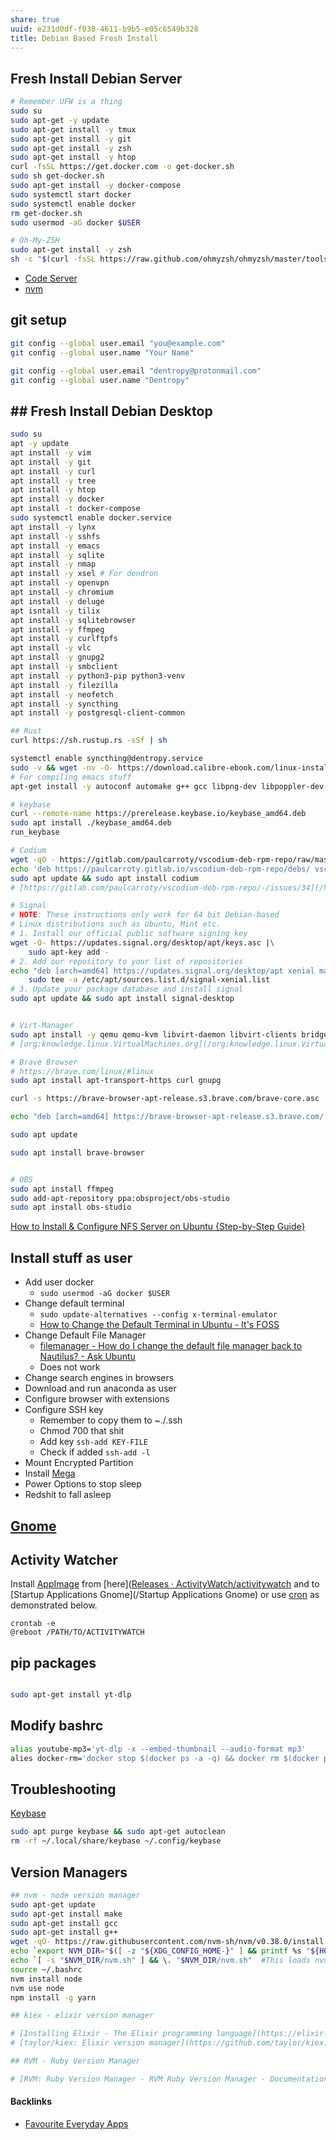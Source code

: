 ```yaml
---
share: true
uuid: e231d0df-f038-4611-b9b5-e05c6549b328
title: Debian Based Fresh Install
---
```

## Fresh Install Debian Server

``` bash
# Remember UFW is a thing
sudo su
sudo apt-get -y update
sudo apt-get install -y tmux
sudo apt-get install -y git
sudo apt-get install -y zsh
sudo apt-get install -y htop
curl -fsSL https://get.docker.com -o get-docker.sh
sudo sh get-docker.sh
sudo apt-get install -y docker-compose
sudo systemctl start docker
sudo systemctl enable docker
rm get-docker.sh
sudo usermod -aG docker $USER

# Oh-My-ZSH
sudo apt-get install -y zsh
sh -c "$(curl -fsSL https://raw.github.com/ohmyzsh/ohmyzsh/master/tools/install.sh)"
```

* [Code Server](/80990cc1-fafc-4b8f-afe2-a3ae6b185f2f)
* [nvm](/d631fbd2-3680-49fb-8bf0-b009d6c43210)

## git setup

``` bash
git config --global user.email "you@example.com"
git config --global user.name "Your Name"

git config --global user.email "dentropy@protonmail.com"
git config --global user.name "Dentropy"
```

## ## Fresh Install Debian Desktop

``` bash
sudo su
apt -y update
apt install -y vim
apt install -y git
apt install -y curl
apt install -y tree
apt install -y htop
apt install -y docker
apt install -t docker-compose
sudo systemctl enable docker.service
apt install -y lynx
apt install -y sshfs
apt install -y emacs
apt install -y sqlite
apt install -y nmap
apt install -y xsel # For dendron
apt install -y openvpn
apt install -y chromium
apt install -y deluge
apt isntall -y tilix
apt install -y sqlitebrowser
apt install -y ffmpeg
apt install -y curlftpfs
apt install -y vlc
apt install -y gnupg2
apt install -y smbclient
apt install -y python3-pip python3-venv
apt install -y filezilla
apt install -y neofetch
apt install -y syncthing
apt install -y postgresql-client-common

## Rust
curl https://sh.rustup.rs -sSf | sh

systemctl enable syncthing@dentropy.service
sudo -v && wget -nv -O- https://download.calibre-ebook.com/linux-installer.sh | sudo sh /dev/stdin
# For compiling emacs stuff
apt-get install -y autoconf automake g++ gcc libpng-dev libpoppler-dev libpoppler-glib-dev libpoppler-private-dev libz-dev make pkg-config

# keybase
curl --remote-name https://prerelease.keybase.io/keybase_amd64.deb
sudo apt install ./keybase_amd64.deb
run_keybase

# Codium
wget -qO - https://gitlab.com/paulcarroty/vscodium-deb-rpm-repo/raw/master/pub.gpg | gpg --dearmor | sudo dd of=/etc/apt/trusted.gpg.d/vscodium.gpg
echo 'deb https://paulcarroty.gitlab.io/vscodium-deb-rpm-repo/debs/ vscodium main' | sudo tee --append /etc/apt/sources.list.d/vscodium.list
sudo apt update && sudo apt install codium
# [https://gitlab.com/paulcarroty/vscodium-deb-rpm-repo/-/issues/34](/https://gitlab.com/paulcarroty/vscodium-deb-rpm-repo/-/issues/34)

# Signal
# NOTE: These instructions only work for 64 bit Debian-based
# Linux distributions such as Ubuntu, Mint etc.
# 1. Install our official public software signing key
wget -O- https://updates.signal.org/desktop/apt/keys.asc |\
    sudo apt-key add -
# 2. Add our repository to your list of repositories
echo "deb [arch=amd64] https://updates.signal.org/desktop/apt xenial main" |\
    sudo tee -a /etc/apt/sources.list.d/signal-xenial.list
# 3. Update your package database and install signal
sudo apt update && sudo apt install signal-desktop


# Virt-Manager
sudo apt install -y qemu qemu-kvm libvirt-daemon libvirt-clients bridge-utils virt-manager libosinfo-bin
# [org:knowledge.linux.VirtualMachines.org](/org:knowledge.linux.VirtualMachines.org)

# Brave Browser
# https://brave.com/linux/#linux
sudo apt install apt-transport-https curl gnupg

curl -s https://brave-browser-apt-release.s3.brave.com/brave-core.asc | sudo apt-key --keyring /etc/apt/trusted.gpg.d/brave-browser-release.gpg add -

echo "deb [arch=amd64] https://brave-browser-apt-release.s3.brave.com/ stable main" | sudo tee /etc/apt/sources.list.d/brave-browser-release.list

sudo apt update

sudo apt install brave-browser


# OBS
sudo apt install ffmpeg
sudo add-apt-repository ppa:obsproject/obs-studio
sudo apt install obs-studio
```
    

[How to Install & Configure NFS Server on Ubuntu {Step-by-Step Guide}](https://phoenixnap.com/kb/ubuntu-nfs-server)

## Install stuff as user

* Add user docker 
	* `sudo usermod -aG docker $USER`
* Change default terminal
	* `sudo update-alternatives --config x-terminal-emulator`
	* [How to Change the Default Terminal in Ubuntu - It's FOSS](https://itsfoss.com/change-default-terminal-ubuntu/)
* Change Default File Manager
	* [filemanager - How do I change the default file manager back to Nautilus? - Ask Ubuntu](https://askubuntu.com/questions/235660/how-do-i-change-the-default-file-manager-back-to-nautilus#288136)
	* Does not work
* Change search engines in browsers
* Download and run anaconda as user
* Configure browser with extensions
* Configure SSH key
	*   Remember to copy them to ~./.ssh
	*   Chmod 700 that shit
	*   Add key `ssh-add KEY-FILE`
	*   Check if added `ssh-add -l`
* Mount Encrypted Partition
* Install [Mega](https://mega.nz/downloadapp)
* Power Options to stop sleep
* Redshit to fall asleep


## [Gnome](/eb67c211-8651-42cc-b512-1ff655f7a537)

## Activity Watcher

Install [AppImage](/AppImage) from [here]([Releases · ActivityWatch/activitywatch](https://github.com/ActivityWatch/activitywatch/releases) and to [Startup Applications Gnome](/Startup Applications Gnome) or use [cron](/114a8409-b525-455e-8428-6bdfb14b6f55) as demonstrated below.

```
crontab -e
@reboot /PATH/TO/ACTIVITYWATCH
```
## pip packages

``` bash

sudo apt-get install yt-dlp

```
## Modify bashrc

``` bash
alias youtube-mp3='yt-dlp -x --embed-thumbnail --audio-format mp3'
alies docker-rm='docker stop $(docker ps -a -q) && docker rm $(docker ps -a -q)'
```

## Troubleshooting

[Keybase](/d327da7e-0881-4517-8a8f-c20190efeaa4)

``` bash
sudo apt purge keybase && sudo apt-get autoclean
rm -rf ~/.local/share/keybase ~/.config/keybase
```


## Version Managers


``` bash
## nvm - node version manager
sudo apt-get update
sudo apt-get install make
sudo apt-get install gcc
sudo apt-get install g++
wget -qO- https://raw.githubusercontent.com/nvm-sh/nvm/v0.38.0/install.sh | bash
echo `export NVM_DIR="$([ -z "${XDG_CONFIG_HOME-}" ] && printf %s "${HOME}/.nvm" || printf %s "${XDG_CONFIG_HOME}/nvm")"` >> ~/.bashrc
echo `[ -s "$NVM_DIR/nvm.sh" ] && \. "$NVM_DIR/nvm.sh"  #This loads nvm`  >> ~/.bashrc
source ~/.bashrc
nvm install node
nvm use node
npm install -g yarn

## kiex - elixir version manager

# [Installing Elixir - The Elixir programming language](https://elixir-lang.org/install.html)
# [taylor/kiex: Elixir version manager](https://github.com/taylor/kiex)

## RVM - Ruby Version Manager

# [RVM: Ruby Version Manager - RVM Ruby Version Manager - Documentation](https://rvm.io/)


```

#### Backlinks

* [Favourite Everyday Apps](/444ff7c7-77b4-483c-b801-3955d2daeb0a)